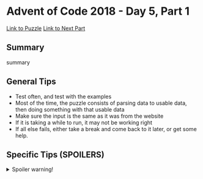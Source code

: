 # Advent of Code 2018 - Day 5, Part 1

[Link to Puzzle](https://adventofcode.com/2018/day/5)
[Link to Next Part](https://github.com/CodingAP/unofficial-aoc-syllabus/blob/main/years/2018/day5/part2.md)

## Summary
summary

## General Tips
- Test often, and test with the examples
- Most of the time, the puzzle consists of parsing data to usable data, then doing something with that usable data
- Make sure the input is the same as it was from the website
- If it is taking a while to run, it may not be working right
- If all else fails, either take a break and come back to it later, or get some help.

## Specific Tips (SPOILERS)
<details> <summary>Spoiler warning!</summary>

specific tips

</details>